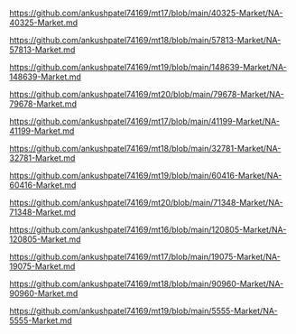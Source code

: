 <p><a href="https://github.com/ankushpatel74169/mt17/blob/main/40325-Market/NA-40325-Market.md">https://github.com/ankushpatel74169/mt17/blob/main/40325-Market/NA-40325-Market.md</a></p><p><a href="https://github.com/ankushpatel74169/mt18/blob/main/57813-Market/NA-57813-Market.md">https://github.com/ankushpatel74169/mt18/blob/main/57813-Market/NA-57813-Market.md</a></p><p><a href="https://github.com/ankushpatel74169/mt19/blob/main/148639-Market/NA-148639-Market.md">https://github.com/ankushpatel74169/mt19/blob/main/148639-Market/NA-148639-Market.md</a></p><p><a href="https://github.com/ankushpatel74169/mt20/blob/main/79678-Market/NA-79678-Market.md">https://github.com/ankushpatel74169/mt20/blob/main/79678-Market/NA-79678-Market.md</a></p><p><a href="https://github.com/ankushpatel74169/mt17/blob/main/41199-Market/NA-41199-Market.md">https://github.com/ankushpatel74169/mt17/blob/main/41199-Market/NA-41199-Market.md</a></p><p><a href="https://github.com/ankushpatel74169/mt18/blob/main/32781-Market/NA-32781-Market.md">https://github.com/ankushpatel74169/mt18/blob/main/32781-Market/NA-32781-Market.md</a></p><p><a href="https://github.com/ankushpatel74169/mt19/blob/main/60416-Market/NA-60416-Market.md">https://github.com/ankushpatel74169/mt19/blob/main/60416-Market/NA-60416-Market.md</a></p><p><a href="https://github.com/ankushpatel74169/mt20/blob/main/71348-Market/NA-71348-Market.md">https://github.com/ankushpatel74169/mt20/blob/main/71348-Market/NA-71348-Market.md</a></p><p><a href="https://github.com/ankushpatel74169/mt16/blob/main/120805-Market/NA-120805-Market.md">https://github.com/ankushpatel74169/mt16/blob/main/120805-Market/NA-120805-Market.md</a></p><p><a href="https://github.com/ankushpatel74169/mt17/blob/main/19075-Market/NA-19075-Market.md">https://github.com/ankushpatel74169/mt17/blob/main/19075-Market/NA-19075-Market.md</a></p><p><a href="https://github.com/ankushpatel74169/mt18/blob/main/90960-Market/NA-90960-Market.md">https://github.com/ankushpatel74169/mt18/blob/main/90960-Market/NA-90960-Market.md</a></p><p><a href="https://github.com/ankushpatel74169/mt19/blob/main/5555-Market/NA-5555-Market.md">https://github.com/ankushpatel74169/mt19/blob/main/5555-Market/NA-5555-Market.md</a></p>
